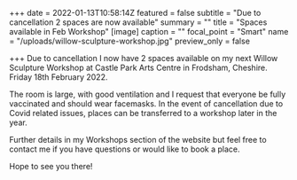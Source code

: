 +++
date = 2022-01-13T10:58:14Z
featured = false
subtitle = "Due to cancellation 2 spaces are now available"
summary = ""
title = "Spaces available in Feb Workshop"
[image]
caption = ""
focal_point = "Smart"
name = "/uploads/willow-sculpture-workshop.jpg"
preview_only = false

+++
Due to cancellation I now have 2 spaces available on my next Willow Sculpture Workshop at Castle Park Arts Centre in Frodsham, Cheshire. Friday 18th February 2022.

The room is large, with good ventilation and I request that everyone be fully vaccinated and should wear facemasks. In the event of cancellation due to Covid related issues, places can be transferred to a workshop later in the year.

Further details in my Workshops section of the website but feel free to contact me if you have questions or would like to book a place.

Hope to see you there!